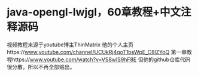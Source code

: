 # java-opengl-lwjgl，60章教程+中文注释源码
视频教程来源于youtube博主ThinMatrix
他的个人主页https://www.youtube.com/channel/UCUkRj4qoT1bsWpE_C8lZYoQ
第一章教程https://www.youtube.com/watch?v=VS8wlS9hF8E
但他的github仓库代码很分散，所以不再全部贴出。
